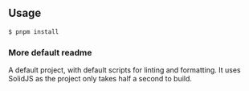 ## Usage

```bash
$ pnpm install
```

### More default readme

A default project, with default scripts for linting and formatting.
It uses SolidJS as the project only takes half a second to build.
